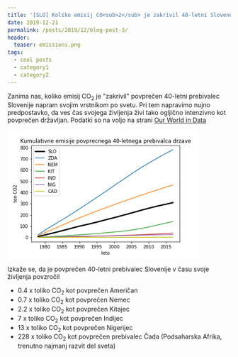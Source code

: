 ```yaml
---
title: '[SLO] Koliko emisij CO<sub>2</sub> je zakrivil 40-letni Slovenec napram vrstnikom po svetu?'
date: 2019-12-21
permalink: /posts/2019/12/blog-post-3/
header:
  teaser: emissions.png
tags:
  - cool posts
  - category1
  - category2
---
```


Zanima nas, koliko emisij CO<sub>2</sub> je "zakrivil" povprečen 40-letni prebivalec Slovenije napram svojim vrstnikom po svetu. Pri tem napravimo nujno predpostavko, da ves čas svojega življenja živi tako ogljično intenzivno kot povprečen državljan. Podatki so na voljo na strani [Our World in Data](https://ourworldindata.org/co2-and-other-greenhouse-gas-emissions)

![Kumulativne emisije CO2](/images/emissions.png)

Izkaže se, da je povprečen 40-letni prebivalec Slovenije v času svoje življenja povzročil
- 0.4 x toliko CO<sub>2</sub> kot povprečen Američan
- 0.7 x toliko CO<sub>2</sub> kot povprečen Nemec
- 2.2 x toliko CO<sub>2</sub> kot povprečen Kitajec
- 7 x toliko CO<sub>2</sub> kot povprečen Indijec
- 13 x toliko CO<sub>2</sub> kot povprečen Nigerijec
- 228 x toliko CO<sub>2</sub> kot povprečen prebivalec Čada (Podsaharska Afrika, trenutno najmanj razvit del sveta)
